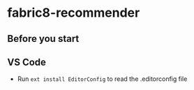 # fabric8-recommender

## Before you start

## VS Code

* Run `ext install EditorConfig` to read the .editorconfig file
